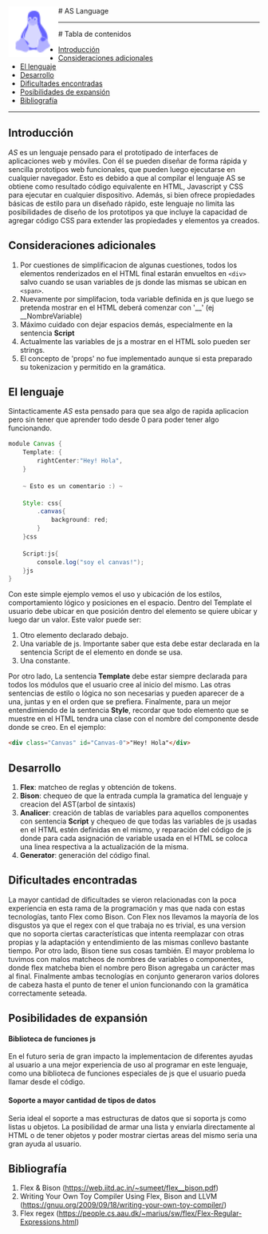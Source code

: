 <!-- omit in toc -->

<!-- esta imagen es solo de prueba -->
<img src="/res/linux.svg" alt="logo" style="float: left; vertical-align:baseline" width="100"/>
<!-- omit in toc --># AS Language

---

<!-- omit in toc --> # Tabla de contenidos

- [Introducción](#introducción)
- [Consideraciones adicionales](#consideraciones-adicionales)
- [El lenguaje](#el-lenguaje)
- [Desarrollo](#desarrollo)
- [Dificultades encontradas](#dificultades-encontradas)
- [Posibilidades de expansión](#posibilidades-de-expansión)
- [Bibliografía](#bibliografía)

---

## Introducción

<!-- Introducción con idea subyacente y objetivos del lenguaje. -->

*AS* es un lenguaje pensado para el prototipado de interfaces de aplicaciones web y móviles. Con él se pueden diseñar de forma rápida y sencilla prototipos web funcionales, que pueden luego ejecutarse en cualquier navegador. Esto es debido a que al compilar el lenguaje AS se obtiene como resultado código equivalente en HTML, Javascript y CSS para ejecutar en cualquier dispositivo. Además, si bien ofrece propiedades básicas de estilo para un diseñado rápido, este lenguaje no limita las posibilidades de diseño de los prototipos ya que incluye la capacidad de agregar código CSS para extender las propiedades y elementos ya creados.

## Consideraciones adicionales

<!-- Consideraciones adicionales no previstas en este enunciado que afecten a la implementación del lenguaje. -->
1. Por cuestiones de simplificacion de algunas cuestiones, todos los elementos renderizados en el HTML final estarán envueltos en ```<div>``` salvo cuando se usan variables de js donde las mismas se ubican en ```<span>```.
2. Nuevamente por simplifacion, toda variable definida en js que luego se pretenda mostrar en el HTML deberá comenzar con '__' (ej __NombreVariable)
3. Máximo cuidado con dejar espacios demás, especialmente en la sentencia **Script**
4. Actualmente las variables de js a mostrar en el HTML solo pueden ser strings.
5. El concepto de 'props' no fue implementado aunque si esta preparado su tokenizacion y permitido en la gramática.

## El lenguaje

<!-- Descripción de la gramática/sintaxis del lenguaje diseñado. -->
Sintacticamente *AS* esta pensado para que sea algo de rapida aplicacion pero sin tener que aprender todo desde 0 para poder tener algo funcionando. 
```Groovy
module Canvas {
    Template: {
        rightCenter:"Hey! Hola",
    }

    ~ Esto es un comentario :) ~

    Style: css{
		.canvas{
			background: red;
		}
    }css
    
    Script:js{
        console.log("soy el canvas!"); 
    }js
}
```
Con este simple ejemplo vemos el uso y ubicación de los estilos, comportamiento lógico y posiciones en el espacio.
Dentro del Template el usuario debe ubicar en que posición dentro del elemento se quiere ubicar y luego dar un valor. Este valor puede ser:

1. Otro elemento declarado debajo.
2. Una variable de js. Importante saber que esta debe estar declarada en la sentencia Script de el elemento en donde se usa.
3. Una constante. 

Por otro lado, La sentencia **Template** debe estar siempre declarada para todos los módulos que el usuario cree al inicio del mismo. Las otras sentencias de estilo o lógica no son necesarias y pueden aparecer de a una, juntas y en el orden que se prefiera.
Finalmente, para un mejor entendimiendo de la sentencia **Style**, recordar que todo elemento que se muestre en el HTML tendra una clase con el nombre del componente desde donde se creo. En el ejemplo:
```html
<div class="Canvas" id="Canvas-0">"Hey! Hola"</div>
```

## Desarrollo

<!-- Descripción del desarrollo del proyecto y de las fases del compilador. -->
1. **Flex**: matcheo de reglas y obtención de tokens.
2. **Bison**: chequeo de que la entrada cumpla la gramatica del lenguaje y creacion del AST(arbol de sintaxis)
3. **Analicer**: creación de tablas de variables para aquellos componentes con sentencia **Script** y chequeo de que todas las variables de js usadas en el HTML estén definidas en el mismo, y reparación del código de js donde para cada asignación de variable usada en el HTML se coloca una linea respectiva a la actualización de la misma.
4. **Generator**: generación del código final. 

## Dificultades encontradas

<!-- Dificultades a la hora de desarrollar el proyecto o alguna de sus partes (incluso problemas al concebir la idea original). -->
La mayor cantidad de dificultades se vieron relacionadas con la poca experiencia en esta rama de la programación y mas que nada con estas tecnologías, tanto Flex como Bison.
Con Flex nos llevamos la mayoría de los disgustos ya que el regex con el que trabaja no es trivial, es una version que no soporta ciertas características que intenta reemplazar con otras propias y la adaptación y entendimiento de las mismas conllevo bastante tiempo.
Por otro lado, Bison tiene sus cosas también. El mayor problema lo tuvimos con malos matcheos de nombres de variables o componentes, donde flex matcheba bien el nombre pero Bison agregaba un carácter mas al final. 
Finalmente ambas tecnologías en conjunto generaron varios dolores de cabeza hasta el punto de tener el union funcionando con la gramática correctamente seteada.
## Posibilidades de expansión

<!-- Futuras extensiones y/o modificaciones, indicando brevemente la complejidad de cada
una. -->
#### Biblioteca de funciones js
En el futuro seria de gran impacto la implementacion de diferentes ayudas al usuario a una mejor experiencia de uso al programar en este lenguaje, como una biblioteca de funciones especiales de js que el usuario pueda llamar desde el código. 


#### Soporte a mayor cantidad de tipos de datos
Seria ideal el soporte a mas estructuras de datos que si soporta js como listas u objetos. La posibilidad de armar una lista y enviarla directamente al HTML o de tener objetos y poder mostrar ciertas areas del mismo seria una gran ayuda al usuario.

## Bibliografía
1. Flex & Bison (https://web.iitd.ac.in/~sumeet/flex__bison.pdf)
2. Writing Your Own Toy Compiler Using Flex, Bison and LLVM (https://gnuu.org/2009/09/18/writing-your-own-toy-compiler/)
3. Flex regex (https://people.cs.aau.dk/~marius/sw/flex/Flex-Regular-Expressions.html)


<!-- Referencias y bibliografía. La diferencia entre referencia y bibliografía es que las
referencias son aquellos materiales de consulta (sitios web, libros, papers, posts, etc.),
para los cuales se emplea una referencia dentro del informe de forma explícita (e.g.,
“... para más información, ver Aho y col., 2006... ”). La bibliografía, en cambio, es material consultado que no se referencia dentro del informe, pero que sí fue accedido
y/o leído para comprender o para implementar el proyecto (e.g., la documentación de C/C++, o las clases de la cátedra). -->
